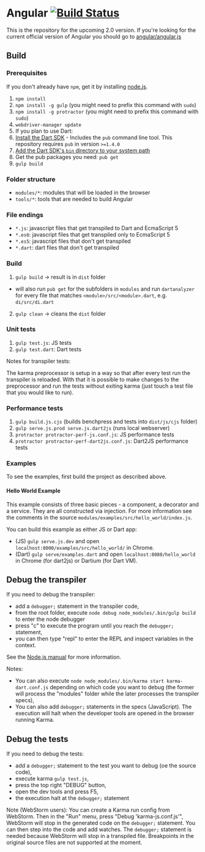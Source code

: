 Angular [![Build Status](https://travis-ci.org/angular/angular.svg?branch=master)](https://travis-ci.org/angular/angular)
=========

This is the repository for the upcoming 2.0 version. If you're looking for the current official version of Angular you
should go to [angular/angular.js](https://github.com/angular/angular.js)

## Build

### Prerequisites

If you don't already have `npm`, get it by installing [node.js](http://nodejs.org/).

1. `npm install`
2. `npm install -g gulp` (you might need to prefix this command with `sudo`)
3. `npm install -g protractor` (you might need to prefix this command with `sudo`)
4. `webdriver-manager update`
5. If you plan to use Dart:
  1. [Install the Dart SDK](https://www.dartlang.org/tools/sdk/) - Includes the `pub` command line tool. This repository requires `pub` in version `>=1.4.0`
  2. [Add the Dart SDK's `bin` directory to your system path](https://www.dartlang.org/tools/pub/installing.html)
  3. Get the pub packages you need: `pub get`
6. `gulp build`

### Folder structure

* `modules/*`: modules that will be loaded in the browser
* `tools/*`: tools that are needed to build Angular

### File endings

* `*.js`: javascript files that get transpiled to Dart and EcmaScript 5
* `*.es6`: javascript files that get transpiled only to EcmaScript 5
* `*.es5`: javascript files that don't get transpiled
* `*.dart`: dart files that don't get transpiled

### Build

1. `gulp build` -> result is in `dist` folder

  * will also run `pub get` for the subfolders in `modules`
    and run `dartanalyzer` for every file that matches
    `<module>/src/<module>.dart`, e.g. `di/src/di.dart`

2. `gulp clean` -> cleans the `dist` folder

### Unit tests

1. `gulp test.js`: JS tests
2. `gulp test.dart`: Dart tests

Notes for transpiler tests:

The karma preprocessor is setup in a way so that after every test run
the transpiler is reloaded. With that it is possible to make changes
to the preprocessor and run the tests without exiting karma
(just touch a test file that you would like to run).

### Performance tests

1. `gulp build.js.cjs` (builds benchpress and tests into `dist/js/cjs` folder)
2. `gulp serve.js.prod serve.js.dart2js` (runs local webserver)
3. `protractor protractor-perf-js.conf.js`: JS performance tests
4. `protractor protractor-perf-dart2js.conf.js`: Dart2JS performance tests

### Examples

To see the examples, first build the project as described above.

#### Hello World Example
This example consists of three basic pieces - a component, a decorator and a service.
They are all constructed via injection. For more information see the comments in the
source `modules/examples/src/hello_world/index.js`.

You can build this example as either JS or Dart app:
* (JS) `gulp serve.js.dev` and open `localhost:8000/examples/src/hello_world/` in Chrome.
* (Dart) `gulp serve/examples.dart` and open `localhost:8080/hello_world` in Chrome (for dart2js) or Dartium (for Dart VM).

## Debug the transpiler

If you need to debug the transpiler:

- add a `debugger;` statement in the transpiler code,
- from the root folder, execute `node debug node_modules/.bin/gulp build` to enter the node
  debugger
- press "c" to execute the program until you reach the `debugger;` statement,
- you can then type "repl" to enter the REPL and inspect variables in the context.

See the [Node.js manual](http://nodejs.org/api/debugger.html) for more information.

Notes:
- You can also execute `node node_modules/.bin/karma start karma-dart.conf.js` depending on which
  code you want to debug (the former will process the "modules" folder while the later processes
  the transpiler specs),
- You can also add `debugger;` statements in the specs (JavaScript). The execution will halt when
  the developer tools are opened in the browser running Karma.

## Debug the tests

If you need to debug the tests:

- add a `debugger;` statement to the test you want to debug (oe the source code),
- execute karma `gulp test.js`,
- press the top right "DEBUG" button,
- open the dev tools and press F5,
- the execution halt at the `debugger;` statement

Note (WebStorm users):
You can create a Karma run config from WebStorm.
Then in the "Run" menu, press "Debug 'karma-js.conf.js'", WebStorm will stop in the generated code
on the `debugger;` statement.
You can then step into the code and add watches.
The `debugger;` statement is needed because WebStorm will stop in a transpiled file. Breakpoints in
the original source files are not supported at the moment.
